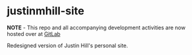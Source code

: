 # justinmhill-site

**NOTE** - This repo and all accompanying development activities are now hosted over at [GitLab](https://gitlab.com/jmhill/justinmhill-site)

Redesigned version of Justin Hill's personal site.
